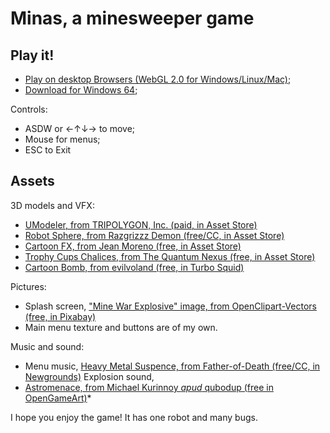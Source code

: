 # Minas, a minesweeper game

## Play it!

- [Play on desktop Browsers (WebGL 2.0 for Windows/Linux/Mac)](https://ezaca.github.io/game-minas/WebGL/index.html);
- [Download for Windows 64](https://github.com/ezaca/game-minas/releases/download/v0.1-beta.1/Minas_win64.zip);

Controls:

- ASDW or ←↑↓→ to move;
- Mouse for menus;
- ESC to Exit

## Assets

3D models and VFX:

- [UModeler, from TRIPOLYGON, Inc. (paid, in Asset Store)](https://assetstore.unity.com/packages/tools/modeling/umodeler-model-your-world-80868)
- [Robot Sphere, from Razgrizzz Demon (free/CC, in Asset Store)](https://assetstore.unity.com/packages/3d/characters/robots/robot-sphere-136226)
- [Cartoon FX, from Jean Moreno (free, in Asset Store)](https://assetstore.unity.com/packages/vfx/particles/cartoon-fx-free-109565)
- [Trophy Cups Chalices, from The Quantum Nexus (free, in Asset Store)](https://assetstore.unity.com/packages/3d/props/trophy-cups-chalices-free-188059)
- [Cartoon Bomb, from evilvoland (free, in Turbo Squid)](https://www.turbosquid.com/3d-models/cartoon-bomb-obj-free/1034107)

Pictures:

- Splash screen, ["Mine War Explosive" image, from OpenClipart-Vectors (free, in Pixabay)](https://pixabay.com/vectors/mine-war-explosive-bomb-grenade-146747/)
- Main menu texture and buttons are of my own.

Music and sound:

- Menu music, [Heavy Metal Suspence, from Father-of-Death (free/CC, in Newgrounds)](https://www.newgrounds.com/audio/listen/217159) Explosion sound,
- [Astromenace, from Michael Kurinnoy *apud* qubodup (free in OpenGameArt)](https://opengameart.org/content/space-battle-game-sounds-astromenace)*

I hope you enjoy the game! It has one robot and many bugs.
